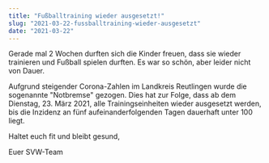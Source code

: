 ```yaml
---
title: "Fußballtraining wieder ausgesetzt!"
slug: "2021-03-22-fussballtraining-wieder-ausgesetzt"
date: "2021-03-22"
---
```

Gerade mal 2 Wochen durften sich die Kinder freuen, dass sie wieder trainieren und Fußball spielen durften. Es war so schön, aber leider nicht von Dauer.

Aufgrund steigender Corona-Zahlen im Landkreis Reutlingen wurde die sogenannte "Notbremse" gezogen. Dies hat zur Folge, dass ab dem Dienstag, 23. März 2021, alle Trainingseinheiten wieder ausgesetzt werden, bis die Inzidenz an fünf aufeinanderfolgenden Tagen dauerhaft unter 100 liegt.


Haltet euch fit und bleibt gesund,


Euer SVW-Team
